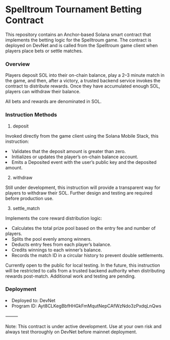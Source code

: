 <h1>Spelltroum Tournament Betting Contract</h1>

This repository contains an Anchor-based Solana smart contract that implements the betting logic for the Spelltroum game. The contract is deployed on DevNet and is called from the Spelltroum game client when players place bets or settle matches.

<h3>Overview</h3>

Players deposit SOL into their on-chain balance, play a 2–3 minute match in the game, and then, after a victory, a trusted backend service invokes the contract to distribute rewards. Once they have accumulated enough SOL, players can withdraw their balance.

All bets and rewards are denominated in SOL.

<h3>Instruction Methods</h3>

1. deposit

Invoked directly from the game client using the Solana Mobile Stack, this instruction:
	<li>Validates that the deposit amount is greater than zero.</li>
	<li>Initializes or updates the player’s on-chain balance account.</li>
	<li>Emits a Deposited event with the user’s public key and the deposited amount.</li>

2. withdraw

Still under development, this instruction will provide a transparent way for players to withdraw their SOL. Further design and testing are required before production use.

3. settle_match

Implements the core reward distribution logic:
	<li>Calculates the total prize pool based on the entry fee and number of players.</li>
	<li>Splits the pool evenly among winners.</li>
	<li>Deducts entry fees from each player’s balance.</li>
	<li>Credits winnings to each winner’s balance.</li>
	<li>Records the match ID in a circular history to prevent double settlements.</li>

Currently open to the public for local testing. In the future, this instruction will be restricted to calls from a trusted backend authority when distributing rewards post-match. Additional work and testing are pending.

<h3>Deployment</h3>
	<li>Deployed to: DevNet</li>
	<li>Program ID: Ayt8CLKegBbfHHGkFmMqutNepCAfWzNdo3zPxdqLnQws</li>

⸻

Note: This contract is under active development. Use at your own risk and always test thoroughly on DevNet before mainnet deployment.

